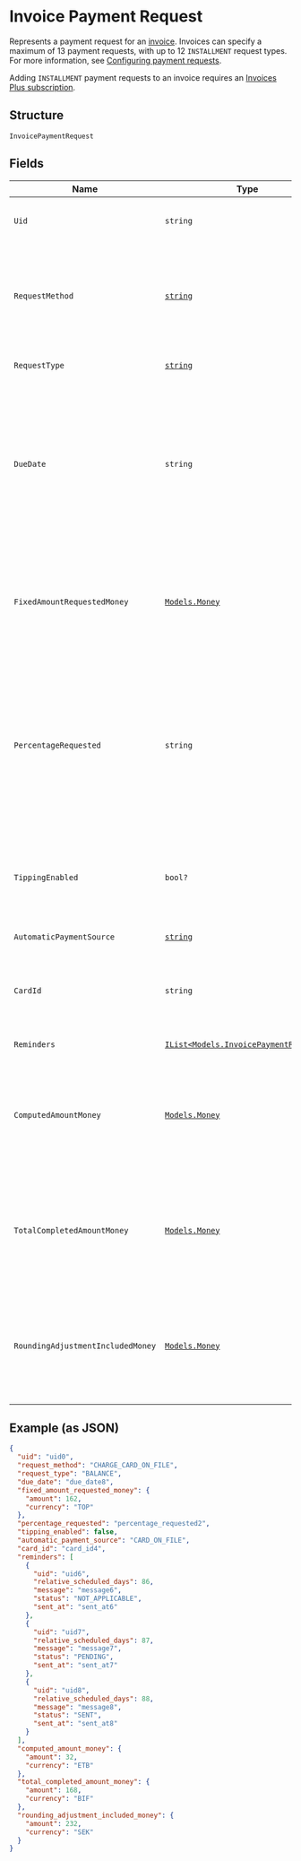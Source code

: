 
# Invoice Payment Request

Represents a payment request for an [invoice](../../doc/models/invoice.md). Invoices can specify a maximum
of 13 payment requests, with up to 12 `INSTALLMENT` request types. For more information,
see [Configuring payment requests](https://developer.squareup.com/docs/invoices-api/create-publish-invoices#payment-requests).

Adding `INSTALLMENT` payment requests to an invoice requires an
[Invoices Plus subscription](https://developer.squareup.com/docs/invoices-api/overview#invoices-plus-subscription).

## Structure

`InvoicePaymentRequest`

## Fields

| Name | Type | Tags | Description |
|  --- | --- | --- | --- |
| `Uid` | `string` | Optional | The Square-generated ID of the payment request in an [invoice](entity:Invoice).<br>**Constraints**: *Minimum Length*: `1`, *Maximum Length*: `255` |
| `RequestMethod` | [`string`](../../doc/models/invoice-request-method.md) | Optional | Specifies the action for Square to take for processing the invoice. For example,<br>email the invoice, charge a customer's card on file, or do nothing. DEPRECATED at<br>version 2021-01-21. The corresponding `request_method` field is replaced by the<br>`Invoice.delivery_method` and `InvoicePaymentRequest.automatic_payment_source` fields. |
| `RequestType` | [`string`](../../doc/models/invoice-request-type.md) | Optional | Indicates the type of the payment request. For more information, see<br>[Configuring payment requests](https://developer.squareup.com/docs/invoices-api/create-publish-invoices#payment-requests). |
| `DueDate` | `string` | Optional | The due date (in the invoice's time zone) for the payment request, in `YYYY-MM-DD` format. This field<br>is required to create a payment request. If an `automatic_payment_source` is defined for the request, Square<br>charges the payment source on this date.<br><br>After this date, the invoice becomes overdue. For example, a payment `due_date` of 2021-03-09 with a `timezone`<br>of America/Los\_Angeles becomes overdue at midnight on March 9 in America/Los\_Angeles (which equals a UTC<br>timestamp of 2021-03-10T08:00:00Z). |
| `FixedAmountRequestedMoney` | [`Models.Money`](../../doc/models/money.md) | Optional | Represents an amount of money. `Money` fields can be signed or unsigned.<br>Fields that do not explicitly define whether they are signed or unsigned are<br>considered unsigned and can only hold positive amounts. For signed fields, the<br>sign of the value indicates the purpose of the money transfer. See<br>[Working with Monetary Amounts](https://developer.squareup.com/docs/build-basics/working-with-monetary-amounts)<br>for more information. |
| `PercentageRequested` | `string` | Optional | Specifies the amount for the payment request in percentage:<br><br>- When the payment `request_type` is `DEPOSIT`, it is the percentage of the order's total amount.<br>- When the payment `request_type` is `INSTALLMENT`, it is the percentage of the order's total less<br>  the deposit, if requested. The sum of the `percentage_requested` in all installment<br>  payment requests must be equal to 100.<br><br>You cannot specify this when the payment `request_type` is `BALANCE` or when the<br>payment request specifies the `fixed_amount_requested_money` field. |
| `TippingEnabled` | `bool?` | Optional | If set to true, the Square-hosted invoice page (the `public_url` field of the invoice)<br>provides a place for the customer to pay a tip.<br><br>This field is allowed only on the final payment request  <br>and the payment `request_type` must be `BALANCE` or `INSTALLMENT`. |
| `AutomaticPaymentSource` | [`string`](../../doc/models/invoice-automatic-payment-source.md) | Optional | Indicates the automatic payment method for an [invoice payment request](../../doc/models/invoice-payment-request.md). |
| `CardId` | `string` | Optional | The ID of the credit or debit card on file to charge for the payment request. To get the cards on file for a customer,<br>call [ListCards](api-endpoint:Cards-ListCards) and include the `customer_id` of the invoice recipient.<br>**Constraints**: *Minimum Length*: `1`, *Maximum Length*: `255` |
| `Reminders` | [`IList<Models.InvoicePaymentReminder>`](../../doc/models/invoice-payment-reminder.md) | Optional | A list of one or more reminders to send for the payment request. |
| `ComputedAmountMoney` | [`Models.Money`](../../doc/models/money.md) | Optional | Represents an amount of money. `Money` fields can be signed or unsigned.<br>Fields that do not explicitly define whether they are signed or unsigned are<br>considered unsigned and can only hold positive amounts. For signed fields, the<br>sign of the value indicates the purpose of the money transfer. See<br>[Working with Monetary Amounts](https://developer.squareup.com/docs/build-basics/working-with-monetary-amounts)<br>for more information. |
| `TotalCompletedAmountMoney` | [`Models.Money`](../../doc/models/money.md) | Optional | Represents an amount of money. `Money` fields can be signed or unsigned.<br>Fields that do not explicitly define whether they are signed or unsigned are<br>considered unsigned and can only hold positive amounts. For signed fields, the<br>sign of the value indicates the purpose of the money transfer. See<br>[Working with Monetary Amounts](https://developer.squareup.com/docs/build-basics/working-with-monetary-amounts)<br>for more information. |
| `RoundingAdjustmentIncludedMoney` | [`Models.Money`](../../doc/models/money.md) | Optional | Represents an amount of money. `Money` fields can be signed or unsigned.<br>Fields that do not explicitly define whether they are signed or unsigned are<br>considered unsigned and can only hold positive amounts. For signed fields, the<br>sign of the value indicates the purpose of the money transfer. See<br>[Working with Monetary Amounts](https://developer.squareup.com/docs/build-basics/working-with-monetary-amounts)<br>for more information. |

## Example (as JSON)

```json
{
  "uid": "uid0",
  "request_method": "CHARGE_CARD_ON_FILE",
  "request_type": "BALANCE",
  "due_date": "due_date8",
  "fixed_amount_requested_money": {
    "amount": 162,
    "currency": "TOP"
  },
  "percentage_requested": "percentage_requested2",
  "tipping_enabled": false,
  "automatic_payment_source": "CARD_ON_FILE",
  "card_id": "card_id4",
  "reminders": [
    {
      "uid": "uid6",
      "relative_scheduled_days": 86,
      "message": "message6",
      "status": "NOT_APPLICABLE",
      "sent_at": "sent_at6"
    },
    {
      "uid": "uid7",
      "relative_scheduled_days": 87,
      "message": "message7",
      "status": "PENDING",
      "sent_at": "sent_at7"
    },
    {
      "uid": "uid8",
      "relative_scheduled_days": 88,
      "message": "message8",
      "status": "SENT",
      "sent_at": "sent_at8"
    }
  ],
  "computed_amount_money": {
    "amount": 32,
    "currency": "ETB"
  },
  "total_completed_amount_money": {
    "amount": 168,
    "currency": "BIF"
  },
  "rounding_adjustment_included_money": {
    "amount": 232,
    "currency": "SEK"
  }
}
```

